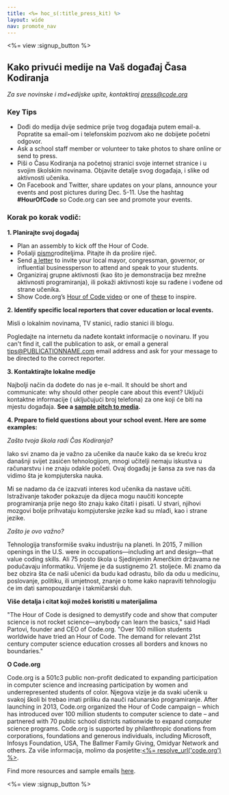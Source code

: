 ```yaml
---
title: <%= hoc_s(:title_press_kit) %>
layout: wide
nav: promote_nav
---
```

<%= view :signup_button %>

## Kako privući medije na Vaš događaj Časa Kodiranja

*Za sve novinske i md+edijske upite, kontaktiraj <press@code.org>*

### Key Tips

- Dođi do medija dvije sedmice prije tvog događaja putem email-a. Popratite sa email-om i telefonskim pozivom ako ne dobijete početni odgovor.
- Ask a school staff member or volunteer to take photos to share online or send to press.
- Piši o Času Kodiranja na početnoj stranici svoje internet stranice i u svojim školskim novinama. Objavite detalje svog događaja, i slike od aktivnosti učenika.
- On Facebook and Twitter, share updates on your plans, announce your events and post pictures during Dec. 5-11. Use the hashtag **#HourOfCode** so Code.org can see and promote your events.

### Korak po korak vodič:

**1. Planirajte svoj događaj**

- Plan an assembly to kick off the Hour of Code.
- Pošalji [pismo](<%= resolve_url('/promote/resources#sample-emails') %>)roditeljima. Pitajte ih da prošire riječ.
- Send [a letter](<%= resolve_url('/promote/resources#sample-emails') %>) to invite your local mayor, congressman, governor, or influential businessperson to attend and speak to your students.
- Organiziraj grupne aktivnosti (kao što je demonstracija bez mrežne aktivnosti programiranja), ili pokaži aktivnosti koje su rađene i vođene od strane učenika.
- Show Code.org’s [Hour of Code video](<%= resolve_url('/') %>) or one of [these](<%= resolve_url('/promote/resources#videos') %>) to inspire.

**2. Identify specific local reporters that cover education or local events.**

Misli o lokalnim novinama, TV stanici, radio stanici ili blogu.

Pogledajte na internetu da nađete kontakt informacije o novinaru. If you can't find it, call the publication to ask, or email a general tips@PUBLICATIONNAME.com email address and ask for your message to be directed to the correct reporter.

**3. Kontaktirajte lokalne medije**

Najbolji način da dođete do nas je e-mail. It should be short and communicate: why should other people care about this event? Uključi kontaktne informacije ( uključujući broj telefona) za one koji će biti na mjestu događaja. **See a [sample pitch to media](<%= resolve_url('/promote/resources#sample-emails') %>).**

**4. Prepare to field questions about your school event. Here are some examples:**

*Zašto tvoja škola radi Čas Kodiranja?*

Iako svi znamo da je važno za učenike da nauče kako da se kreću kroz današnji svijet zasićen tehnologijom, mnogi učitelji nemaju iskustva u računarstvu i ne znaju odakle početi. Ovaj događaj je šansa za sve nas da vidimo šta je kompjuterska nauka.

Mi se nadamo da će izazvati interes kod učenika da nastave učiti. Istraživanje također pokazuje da dijeca mogu naučiti koncepte programiranja prije nego što znaju kako čitati i pisati. U stvari, njihovi mozgovi bolje prihvataju kompjuterske jezike kad su mlađi, kao i strane jezike.

*Zašto je ovo važno?*

Tehnologija transformiše svaku industriju na planeti. In 2015, 7 million openings in the U.S. were in occupations—including art and design—that value coding skills. Ali 75 posto škola u Sjedinjenim Amerčkim državama ne podučavaju informatiku. Vrijeme je da sustignemo 21. stoljeće. Mi znamo da bez obzira šta će naši učenici da budu kad odrastu, bilo da odu u medicinu, poslovanje, politiku, ili umjetnost, znanje o tome kako napraviti tehnologiju će im dati samopouzdanje i takmičarski duh.

**Više detalja i citat koji možeš koristiti u materijalima**

"The Hour of Code is designed to demystify code and show that computer science is not rocket science—anybody can learn the basics," said Hadi Partovi, founder and CEO of Code.org. "Over 100 million students worldwide have tried an Hour of Code. The demand for relevant 21st century computer science education crosses all borders and knows no boundaries."

**O Code.org**

Code.org is a 501c3 public non-profit dedicated to expanding participation in computer science and increasing participation by women and underrepresented students of color. Njegova vizije je da svaki učenik u svakoj školi bi trebao imati priliku da nauči računarsko programiranje. After launching in 2013, Code.org organized the Hour of Code campaign – which has introduced over 100 million students to computer science to date – and partnered with 70 public school districts nationwide to expand computer science programs. Code.org is supported by philanthropic donations from corporations, foundations and generous individuals, including Microsoft, Infosys Foundation, USA, The Ballmer Family Giving, Omidyar Network and others. Za više informacija, molimo da posjetite:[<%= resolve_url('code.org') %>](<%= resolve_url('https://code.org') %>).

  
Find more resources and sample emails [here](<%= resolve_url('/promote') %>).

<%= view :signup_button %>